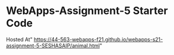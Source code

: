 # WebApps-Assignment-5 Starter Code
Hosted At" https://44-563-webapps-f21.github.io/webapps-s21-assignment-5-SESHASAIP/animal.html"
